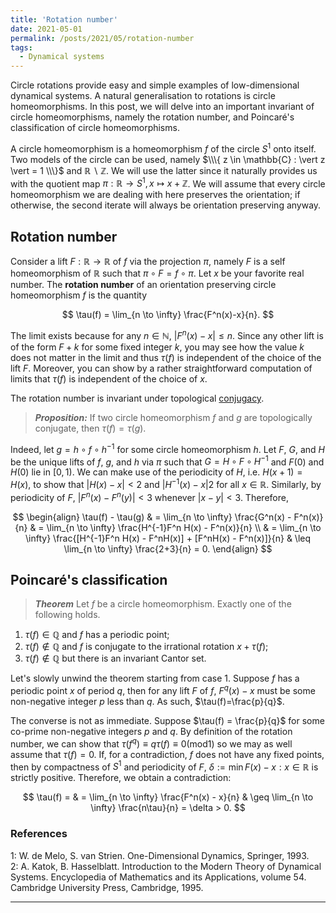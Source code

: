 ```yaml
---
title: 'Rotation number'
date: 2021-05-01
permalink: /posts/2021/05/rotation-number
tags:
  - Dynamical systems
---
```


Circle rotations provide easy and simple examples of low-dimensional dynamical systems. A natural generalisation to rotations is circle homeomorphisms. In this post, we will delve into an important invariant of circle homeomorphisms, namely the rotation number, and Poincaré's classification of circle homeomorphisms.

A circle homeomorphism is a homeomorphism $f$ of the circle $S^1$ onto itself. Two models of the circle can be used, namely $\\\{ z \in \mathbb{C} : \vert z \vert = 1 \\\}$ and $\mathbb{R}\backslash \mathbb{Z}$. We will use the latter since it naturally provides us with the quotient map $\pi: \mathbb{R} \to S^1, x \mapsto x + \mathbb{Z}$. We will assume that every circle homeomorphism we are dealing with here preserves the orientation; if otherwise, the second iterate will always be orientation preserving anyway.

## Rotation number

Consider a lift $F: \mathbb{R} \to \mathbb{R}$ of $f$ via the projection $\pi$, namely $F$ is a self homeomorphism of $\mathbb{R}$ such that $\pi \circ F = f \circ \pi$. Let $x$ be your favorite real number. The **rotation number** of an orientation preserving circle homeomorphism $f$ is the quantity

$$
\tau(f) = \lim_{n \to \infty} \frac{F^n(x)-x}{n}.
$$

The limit exists because for any $n \in \mathbb{N}$, $\vert F^n(x)-x \vert \leq n$. Since any other lift is of the form $F+k$ for some fixed integer $k$, you may see how the value $k$ does not matter in the limit and thus $\tau(f)$ is independent of the choice of the lift $F$. Moreover, you can show by a rather straightforward computation of limits that $\tau(f)$ is independent of the choice of $x$.

The rotation number is invariant under topological [conjugacy](/posts/2021/03/the-fundamentals-of-topological-dynamics).

> **_Proposition:_** If two circle homeomorphism $f$ and $g$ are topologically conjugate, then $\tau(f) = \tau(g)$.

Indeed, let $g=h\circ f \circ h^{-1}$ for some circle homeomorphism $h$. Let $F$, $G$, and $H$ be the unique lifts of $f$, $g$, and $h$ via $\pi$ such that $G = H \circ F \circ H^{-1}$ and $F(0)$ and $H(0)$ lie in $[0,1)$. We can make use of the periodicity of $H$, i.e. $H(x+1)=H(x)$, to show that $\vert H(x)-x \vert <2$ and $\vert H^{-1}(x)-x \vert 2$ for all $x \in \mathbb{R}$. Similarly, by periodicity of $F$, $\vert F^n(x) - F^n(y) \vert < 3$ whenever $\vert x - y \vert < 3$. Therefore,

$$
\begin{align}
\tau(f) - \tau(g) & = \lim_{n \to \infty} \frac{G^n(x) - F^n(x)}{n}
& = \lim_{n \to \infty} \frac{H^{-1}F^n H(x) - F^n(x)}{n} \\
& = \lim_{n \to \infty} \frac{[H^{-1}F^n H(x) - F^nH(x)] + [F^nH(x) - F^n(x)]}{n}
& \leq \lim_{n \to \infty}  \frac{2+3}{n} = 0.
\end{align}
$$

## Poincaré's classification

> **_Theorem_** Let $f$ be a circle homeomorphism. Exactly one of the following holds.
1. $\tau(f) \in \mathbb{Q}$ and $f$ has a periodic point;
2. $\tau(f) \not\in \mathbb{Q}$ and $f$ is conjugate to the irrational rotation $x+\tau(f)$;
3. $\tau(f) \not\in \mathbb{Q}$ but there is an invariant Cantor set.

Let's slowly unwind the theorem starting from case 1. Suppose $f$ has a periodic point $x$ of period $q$, then for any lift $F$ of $f$, $F^q(x)-x$ must be some non-negative integer $p$ less than $q$. As such, $\tau(f)=\frac{p}{q}$.

The converse is not as immediate. Suppose $\tau(f) = \frac{p}{q}$ for some co-prime non-negative integers $p$ and $q$. By definition of the rotation number, we can show that $\tau(f^q) \equiv q\tau(f) \equiv 0 (\text{mod} 1)$ so we may as well assume that $\tau(f)=0$. If, for a contradiction, $f$ does not have any fixed points, then by compactness of $S^1$ and periodicity of $F$, $\delta := \min{ F(x)-x : x \in \mathbb{R}}$ is strictly positive. Therefore, we obtain a contradiction:

$$
\tau(f) = & = \lim_{n \to \infty} \frac{F^n(x) - x}{n} & \geq \lim_{n \to \infty} \frac{n\tau}{n} = \delta > 0.
$$

### References

<a name="fn1">1</a>: W. de Melo, S. van Strien. One-Dimensional Dynamics, Springer, 1993.  
<a name="fn2">2</a>: A. Katok, B. Hasselblatt. Introduction to the Modern Theory of Dynamical Systems. Encyclopedia of Mathematics and its Applications, volume 54. Cambridge University Press, Cambridge, 1995.  

------
